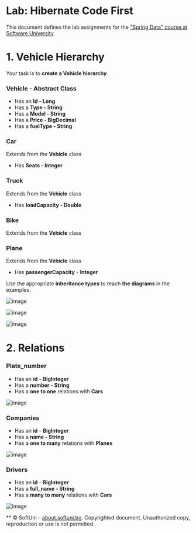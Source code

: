 
# **Lab: Hibernate Code First** 

This document defines the lab assignments for the ["Spring Data" course at Software University](https://softuni.bg/trainings/3015/spring-data-october-2020).

# **1. Vehicle Hierarchy**
Your task is to **create a Vehicle hierarchy**. 
### **Vehicle - Abstract Class**
- Has an **Id – Long**
- Has a **Type - String**
- Has a **Model - String**
- Has a **Price - BigDecimal**
- Has a **fuelType - String**

### **Car**
Extends from the **Vehicle** class

- Has **Seats - Integer**

### **Truck**
Extends from the **Vehicle** class

- Has **loadCapacity - Double**

### **Bike**
Extends from the **Vehicle** class
### **Plane**
Extends from the **Vehicle** class

- Has **passengerCapacity** - **Integer**

Use the appropriate **inheritance types** to reach **the diagrams** in the examples. 

![image](https://user-images.githubusercontent.com/67644402/172388339-14df759e-92c6-492d-99b4-ec49b1745734.png)


![image](https://user-images.githubusercontent.com/67644402/172388379-4b0b413a-1d41-40db-a019-b75fc65f3c13.png)


![image](https://user-images.githubusercontent.com/67644402/172388427-1d4776f3-c660-45c7-a2d8-9b171afdf37d.png)
# **2. Relations**
### **Plate\_number**
- Has an **id** - **BigInteger**
- Has a **number - String**
- Has a **one to one** relations with **Cars**

![image](https://user-images.githubusercontent.com/67644402/172388484-3c1e5cd9-1e5b-4e53-b1b2-fc1432d8356f.png)

### **Companies**
- Has an **id** - **BigInteger**
- Has a **name - String**
- Has a **one to many** relations with **Planes**

![image](https://user-images.githubusercontent.com/67644402/172388534-372e7485-56eb-4dda-8bf3-ffb51b73d65e.png)



### **Drivers**
- Has an **id** - **BigInteger**
- Has a **full\_name - String**
- Has a **many to many** relations with **Cars**

![image](https://user-images.githubusercontent.com/67644402/172388591-e0405d4f-8e21-433c-809e-d61c0ef712a9.png)


** 
© SoftUni – [about.softuni.bg](https://about.softuni.bg/). Copyrighted document. Unauthorized copy, reproduction or use is not permitted.
